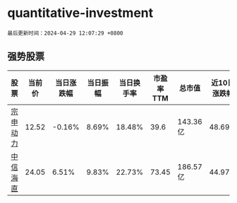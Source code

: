 # quantitative-investment

`最后更新时间：2024-04-29 12:07:29 +0800`

## 强势股票

|股票|当前价|当日涨跌幅|当日振幅|当日换手率|市盈率TTM|总市值|近10日涨跌幅|
|----|----|----|----|----|----|----|----|
|[宗申动力](https://xueqiu.com/S/SZ001696)|12.52|-0.16%|8.69%|18.48%|39.6|143.36亿|48.69%|
|[中信海直](https://xueqiu.com/S/SZ000099)|24.05|6.51%|9.83%|22.73%|73.45|186.57亿|44.97%|
